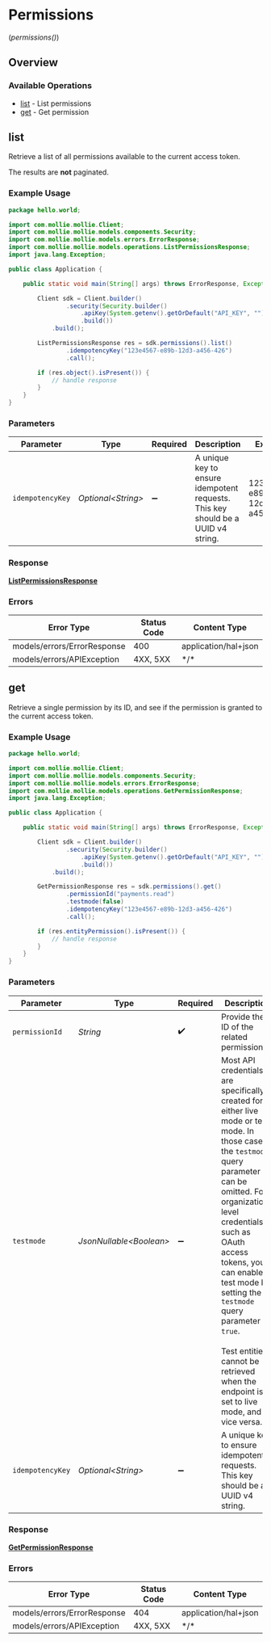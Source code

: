 # Permissions
(*permissions()*)

## Overview

### Available Operations

* [list](#list) - List permissions
* [get](#get) - Get permission

## list

Retrieve a list of all permissions available to the current access token.

The results are **not** paginated.

### Example Usage

<!-- UsageSnippet language="java" operationID="list-permissions" method="get" path="/permissions" -->
```java
package hello.world;

import com.mollie.mollie.Client;
import com.mollie.mollie.models.components.Security;
import com.mollie.mollie.models.errors.ErrorResponse;
import com.mollie.mollie.models.operations.ListPermissionsResponse;
import java.lang.Exception;

public class Application {

    public static void main(String[] args) throws ErrorResponse, Exception {

        Client sdk = Client.builder()
                .security(Security.builder()
                    .apiKey(System.getenv().getOrDefault("API_KEY", ""))
                    .build())
            .build();

        ListPermissionsResponse res = sdk.permissions().list()
                .idempotencyKey("123e4567-e89b-12d3-a456-426")
                .call();

        if (res.object().isPresent()) {
            // handle response
        }
    }
}
```

### Parameters

| Parameter                                                                        | Type                                                                             | Required                                                                         | Description                                                                      | Example                                                                          |
| -------------------------------------------------------------------------------- | -------------------------------------------------------------------------------- | -------------------------------------------------------------------------------- | -------------------------------------------------------------------------------- | -------------------------------------------------------------------------------- |
| `idempotencyKey`                                                                 | *Optional\<String>*                                                              | :heavy_minus_sign:                                                               | A unique key to ensure idempotent requests. This key should be a UUID v4 string. | 123e4567-e89b-12d3-a456-426                                                      |

### Response

**[ListPermissionsResponse](../../models/operations/ListPermissionsResponse.md)**

### Errors

| Error Type                  | Status Code                 | Content Type                |
| --------------------------- | --------------------------- | --------------------------- |
| models/errors/ErrorResponse | 400                         | application/hal+json        |
| models/errors/APIException  | 4XX, 5XX                    | \*/\*                       |

## get

Retrieve a single permission by its ID, and see if the permission is granted to the current access token.

### Example Usage

<!-- UsageSnippet language="java" operationID="get-permission" method="get" path="/permissions/{permissionId}" -->
```java
package hello.world;

import com.mollie.mollie.Client;
import com.mollie.mollie.models.components.Security;
import com.mollie.mollie.models.errors.ErrorResponse;
import com.mollie.mollie.models.operations.GetPermissionResponse;
import java.lang.Exception;

public class Application {

    public static void main(String[] args) throws ErrorResponse, Exception {

        Client sdk = Client.builder()
                .security(Security.builder()
                    .apiKey(System.getenv().getOrDefault("API_KEY", ""))
                    .build())
            .build();

        GetPermissionResponse res = sdk.permissions().get()
                .permissionId("payments.read")
                .testmode(false)
                .idempotencyKey("123e4567-e89b-12d3-a456-426")
                .call();

        if (res.entityPermission().isPresent()) {
            // handle response
        }
    }
}
```

### Parameters

| Parameter                                                                                                                                                                                                                                                                                                                                                                              | Type                                                                                                                                                                                                                                                                                                                                                                                   | Required                                                                                                                                                                                                                                                                                                                                                                               | Description                                                                                                                                                                                                                                                                                                                                                                            | Example                                                                                                                                                                                                                                                                                                                                                                                |
| -------------------------------------------------------------------------------------------------------------------------------------------------------------------------------------------------------------------------------------------------------------------------------------------------------------------------------------------------------------------------------------- | -------------------------------------------------------------------------------------------------------------------------------------------------------------------------------------------------------------------------------------------------------------------------------------------------------------------------------------------------------------------------------------- | -------------------------------------------------------------------------------------------------------------------------------------------------------------------------------------------------------------------------------------------------------------------------------------------------------------------------------------------------------------------------------------- | -------------------------------------------------------------------------------------------------------------------------------------------------------------------------------------------------------------------------------------------------------------------------------------------------------------------------------------------------------------------------------------- | -------------------------------------------------------------------------------------------------------------------------------------------------------------------------------------------------------------------------------------------------------------------------------------------------------------------------------------------------------------------------------------- |
| `permissionId`                                                                                                                                                                                                                                                                                                                                                                         | *String*                                                                                                                                                                                                                                                                                                                                                                               | :heavy_check_mark:                                                                                                                                                                                                                                                                                                                                                                     | Provide the ID of the related permission.                                                                                                                                                                                                                                                                                                                                              | payments.read                                                                                                                                                                                                                                                                                                                                                                          |
| `testmode`                                                                                                                                                                                                                                                                                                                                                                             | *JsonNullable\<Boolean>*                                                                                                                                                                                                                                                                                                                                                               | :heavy_minus_sign:                                                                                                                                                                                                                                                                                                                                                                     | Most API credentials are specifically created for either live mode or test mode. In those cases the `testmode` query<br/>parameter can be omitted. For organization-level credentials such as OAuth access tokens, you can enable test mode by<br/>setting the `testmode` query parameter to `true`.<br/><br/>Test entities cannot be retrieved when the endpoint is set to live mode, and vice versa. | false                                                                                                                                                                                                                                                                                                                                                                                  |
| `idempotencyKey`                                                                                                                                                                                                                                                                                                                                                                       | *Optional\<String>*                                                                                                                                                                                                                                                                                                                                                                    | :heavy_minus_sign:                                                                                                                                                                                                                                                                                                                                                                     | A unique key to ensure idempotent requests. This key should be a UUID v4 string.                                                                                                                                                                                                                                                                                                       | 123e4567-e89b-12d3-a456-426                                                                                                                                                                                                                                                                                                                                                            |

### Response

**[GetPermissionResponse](../../models/operations/GetPermissionResponse.md)**

### Errors

| Error Type                  | Status Code                 | Content Type                |
| --------------------------- | --------------------------- | --------------------------- |
| models/errors/ErrorResponse | 404                         | application/hal+json        |
| models/errors/APIException  | 4XX, 5XX                    | \*/\*                       |